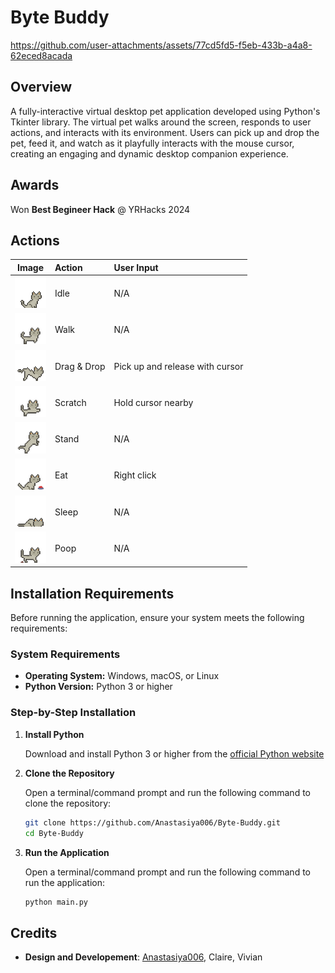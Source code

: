 # Byte Buddy
https://github.com/user-attachments/assets/77cd5fd5-f5eb-433b-a4a8-62eced8acada

## Overview
A fully-interactive virtual desktop pet application developed using Python's Tkinter library. The virtual pet walks around the screen, responds to user actions, and interacts with its environment. Users can pick up and drop the pet, feed it, and watch as it playfully interacts with the mouse cursor, creating an engaging and dynamic desktop companion experience.

## Awards
Won **Best Begineer Hack** @ YRHacks 2024

## Actions
 Image                                                | Action        | User Input                       |
|:---------------------------------------------------:|:--------------|:---------------------------------|
| <img src="assets/idle/11.png" width="50"/>          | Idle          | N/A                              |
| <img src="assets/walk_right/2.png" width="50"/>     | Walk          | N/A                              |
| <img src="assets/pick-up.png" width="50"/>          | Drag & Drop   | Pick up and release with cursor  |
| <img src="assets/scratching/1.png" width="50"/>     | Scratch       | Hold cursor nearby               |
| <img src="assets/cute/10.png" width="50"/>          | Stand         | N/A                              |
| <img src="assets/eating/1.png" width="50"/>         | Eat           | Right click                      |
| <img src="assets/deep_sleep/1.png" width="50"/>     | Sleep         | N/A                              |
| <img src="assets/pooping/8.png" width="50"/>        | Poop          | N/A                              |

## Installation Requirements

Before running the application, ensure your system meets the following requirements:

### System Requirements
- **Operating System:** Windows, macOS, or Linux
- **Python Version:** Python 3 or higher

### Step-by-Step Installation

1. **Install Python**
   
   Download and install Python 3 or higher from the [official Python website](https://www.python.org/downloads/)
   
2. **Clone the Repository**
   
   Open a terminal/command prompt and run the following command to clone the repository:  
   ```bash
   git clone https://github.com/Anastasiya006/Byte-Buddy.git
   cd Byte-Buddy
   
3. **Run the Application**
   
   Open a terminal/command prompt and run the following command to run the application:
   ```bash
   python main.py  

## Credits
- **Design and Developement**: [Anastasiya006](https://github.com/Anastasiya006), Claire, Vivian
